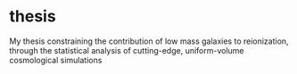 # thesis

My thesis constraining the contribution of low mass galaxies to reionization, through the statistical analysis of cutting-edge, uniform-volume cosmological simulations 
